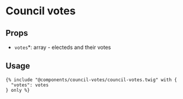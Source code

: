 # Council votes

## Props

- `votes`*: array - electeds and their votes

## Usage

```twig
{% include "@components/council-votes/council-votes.twig" with {
  "votes": votes
} only %}
```
